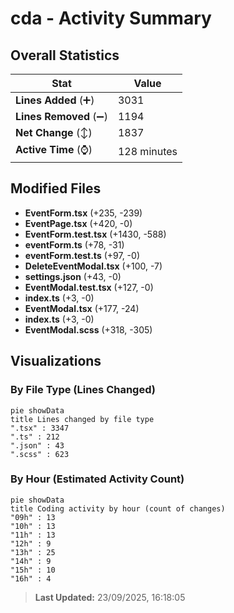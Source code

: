 # cda - Activity Summary 

## Overall Statistics

| Stat                   | Value                                                             |
| ---------------------- | ----------------------------------------------------------------- |
| **Lines Added** (➕)   | 3031                                          |
| **Lines Removed** (➖) | 1194                                        |
| **Net Change** (↕)    | 1837                |
| **Active Time** (⌚)   | 128 minutes |


## Modified Files
- **EventForm.tsx** (+235, -239)
- **EventPage.tsx** (+420, -0)
- **EventForm.test.tsx** (+1430, -588)
- **eventForm.ts** (+78, -31)
- **eventForm.test.ts** (+97, -0)
- **DeleteEventModal.tsx** (+100, -7)
- **settings.json** (+43, -0)
- **EventModal.test.tsx** (+127, -0)
- **index.ts** (+3, -0)
- **EventModal.tsx** (+177, -24)
- **index.ts** (+3, -0)
- **EventModal.scss** (+318, -305)

## Visualizations

### By File Type (Lines Changed)

```mermaid
pie showData
title Lines changed by file type
".tsx" : 3347
".ts" : 212
".json" : 43
".scss" : 623
```

### By Hour (Estimated Activity Count)

```mermaid
pie showData
title Coding activity by hour (count of changes)
"09h" : 13
"10h" : 13
"11h" : 13
"12h" : 9
"13h" : 25
"14h" : 9
"15h" : 10
"16h" : 4
```


> **Last Updated:** 23/09/2025, 16:18:05